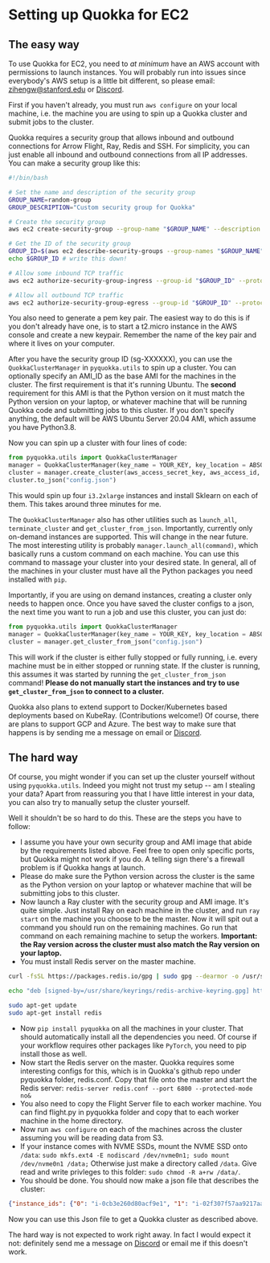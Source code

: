 # Setting up Quokka for EC2

## The easy way

To use Quokka for EC2, you need to *at minimum* have an AWS account with permissions to launch instances. You will probably run into issues since everybody's AWS setup is a little bit different, so please email: zihengw@stanford.edu or [Discord](https://discord.gg/6ujVV9HAg3). 

First if you haven't already, you must run `aws configure` on your local machine, i.e. the machine you are using to spin up a Quokka cluster and submit jobs to the cluster.

Quokka requires a security group that allows inbound and outbound connections for Arrow Flight, Ray, Redis and SSH. For simplicity, you can just enable all inbound and outbound connections from all IP addresses. You can make a security group like this: 

~~~bash
#!/bin/bash

# Set the name and description of the security group
GROUP_NAME=random-group
GROUP_DESCRIPTION="Custom security group for Quokka"

# Create the security group
aws ec2 create-security-group --group-name "$GROUP_NAME" --description "$GROUP_DESCRIPTION"

# Get the ID of the security group
GROUP_ID=$(aws ec2 describe-security-groups --group-names "$GROUP_NAME" --query "SecurityGroups[0].GroupId" --output text)
echo $GROUP_ID # write this down!

# Allow some inbound TCP traffic
aws ec2 authorize-security-group-ingress --group-id "$GROUP_ID" --protocol tcp --port 0-65535 --cidr 0.0.0.0/0

# Allow all outbound TCP traffic
aws ec2 authorize-security-group-egress --group-id "$GROUP_ID" --protocol tcp --port 0-65535 --cidr 0.0.0.0/0
~~~

You also need to generate a pem key pair. The easiest way to do this is if you don't already have one, is to start a t2.micro instance in the AWS console and create a new keypair. Remember the name of the key pair and where it lives on your computer.

After you have the security group ID (sg-XXXXXX), you can use the `QuokkaClusterManager` in `pyquokka.utils` to spin up a cluster. You can optionally specify an AMI_ID as the base AMI for the machines in the cluster. The first requirement is that it's running Ubuntu. The **second** requirement for this AMI is that the Python version on it must match the Python version on your laptop, or whatever machine that will be running Quokka code and submitting jobs to this cluster. If you don't specify anything, the default will be AWS Ubuntu Server 20.04 AMI, which assume you have Python3.8. 

Now you can spin up a cluster with four lines of code:

~~~python
from pyquokka.utils import QuokkaClusterManager
manager = QuokkaClusterManager(key_name = YOUR_KEY, key_location = ABSOLUTE_PATH_TO_KEY, security_group= SECURITY_GROUP_ID)
cluster = manager.create_cluster(aws_access_secret_key, aws_access_id, num_instances = 4, instance_type = "i3.2xlarge", ami=AMI_ID, requirements = ["sklearn"])
cluster.to_json("config.json")
~~~

This would spin up four `i3.2xlarge` instances and install Sklearn on each of them. This takes around three minutes for me.

The `QuokkaClusterManager` also has other utilities such as `launch_all`, `terminate_cluster` and `get_cluster_from_json`. Importantly, currently only on-demand instances are supported. This will change in the near future. The most interesting utility is probably `manager.launch_all(command)`, which basically runs a custom command on each machine. You can use this command to massage your cluster into your desired state. In general, all of the machines in your cluster must have all the Python packages you need installed with `pip`.

Importantly, if you are using on demand instances, creating a cluster only needs to happen once. Once you have saved the cluster configs to a json, the next time you want to run a job and use this cluster, you can just do: 

~~~python
from pyquokka.utils import QuokkaClusterManager
manager = QuokkaClusterManager(key_name = YOUR_KEY, key_location = ABSOLUTE_PATH_TO_KEY, security_group= SECURITY_GROUP_ID)
cluster = manager.get_cluster_from_json("config.json")
~~~

This will work if the cluster is either fully stopped or fully running, i.e. every machine must be in either stopped or running state. If the cluster is running, this assumes it was started by running the `get_cluster_from_json` command! **Please do not manually start the instances and try to use `get_cluster_from_json` to connect to a cluster.**

Quokka also plans to extend support to Docker/Kubernetes based deployments based on KubeRay. (Contributions welcome!) Of course, there are plans to support GCP and Azure. The best way to make sure that happens is by sending me a message on email or [Discord](https://discord.gg/YKbK2TVk). 

## The hard way

Of course, you might wonder if you can set up the cluster yourself without using `pyquokka.utils`. Indeed you might not trust my setup -- am I stealing your data? Apart from reassuring you that I have little interest in your data, you can also try to manually setup the cluster yourself.

Well it shouldn't be so hard to do this. These are the steps you have to follow: 

* I assume you have your own security group and AMI image that abide by the requirements listed above. Feel free to open only specific ports, but Quokka might not work if you do. A telling sign there's a firewall problem is if Quokka hangs at launch.
* Please do make sure the Python version across the cluster is the same as the Python version on your laptop or whatever machine that will be submitting jobs to this cluster. 
* Now launch a Ray cluster with the security group and AMI image. It's quite simple. Just install Ray on each machine in the cluster, and run `ray start` on the machine you choose to be the master. Now it will spit out a command you should run on the remaining machines. Go run that command on each remaining machine to setup the workers. **Important: the Ray version across the cluster must also match the Ray version on your laptop.**
* You must install Redis server on the master machine. 
~~~bash
curl -fsSL https://packages.redis.io/gpg | sudo gpg --dearmor -o /usr/share/keyrings/redis-archive-keyring.gpg

echo "deb [signed-by=/usr/share/keyrings/redis-archive-keyring.gpg] https://packages.redis.io/deb $(lsb_release -cs) main" | sudo tee /etc/apt/sources.list.d/redis.list

sudo apt-get update
sudo apt-get install redis
~~~
* Now `pip install pyquokka` on all the machines in your cluster. That should automatically install all the dependencies you need. Of course if your workflow requires other packages like `PyTorch`, you need to pip install those as well.
* Now start the Redis server on the master. Quokka requires some interesting configs for this, which is in Quokka's github repo under pyquokka folder, redis.conf. Copy that file onto the master and start the Redis server: `redis-server redis.conf --port 6800 --protected-mode no&` 
* You also need to copy the Flight Server file to each worker machine. You can find flight.py in pyquokka folder and copy that to each worker machine in the home directory.
* Now run `aws configure` on each of the machines across the cluster assuming you will be reading data from S3.
* If your instance comes with NVME SSDs, mount the NVME SSD onto `/data`: `sudo mkfs.ext4 -E nodiscard /dev/nvme0n1; sudo mount /dev/nvme0n1 /data;` Otherwise just make a directory called `/data`. Give read and write privleges to this folder: `sudo chmod -R a+rw /data/`.
* You should be done. You should now make a json file that describes the cluster:
~~~json
{"instance_ids": {"0": "i-0cb3e260d80acf9e1", "1": "i-02f307f57aa9217aa", "2": "i-09a5a93e7726b2eee", "3": "i-0af7018eba5c4bf17"}, "cpu_count_per_instance": 8}
~~~

Now you can use this Json file to get a Quokka cluster as described above. 

The hard way is not expected to work right away. In fact I would expect it not: definitely send me a message on [Discord](https://discord.gg/6ujVV9HAg3) or email me if this doesn't work. 